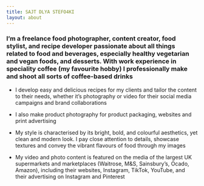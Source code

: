 ```yaml
---
title: SAJT DLYA STEFO4KI
layout: about
---
```


### I’m a freelance food photographer, content creator, food stylist, and recipe developer passionate about all things related to food and beverages, especially healthy vegetarian and vegan foods, and desserts. With work experience in speciality coffee (my favourite hobby) I professionally make and shoot all sorts of coffee-based drinks

- I develop easy and delicious recipes for my clients and tailor the content to their needs, whether it’s photography or video for their social media campaigns and brand collaborations

- I also make product photography for product packaging, websites and print advertising

- My style is characterised by its bright, bold, and colourful aesthetics, yet clean and modern look. I pay close attention to details, showcase textures and convey the vibrant flavours of food through my images

- My video and photo content is featured on the media of the largest UK supermarkets and marketplaces (Waitrose, M&S, Sainsbury’s, Ocado, Amazon), including their websites, Instagram, TikTok, YouTube, and their advertising on Instagram and Pinterest
